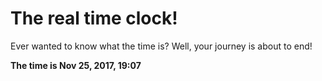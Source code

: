 # The real time clock!

Ever wanted to know what the time is? Well, your journey is about to end!

**The time is Nov 25, 2017, 19:07**